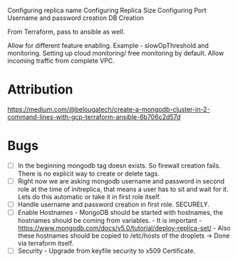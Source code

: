 Configuring replica name
Configuring Replica Size
Configuring Port
Username and password creation
DB Creation

From Terraform, pass to ansible as well. 

Allow for different feature enabling. 
Example - slowOpThreshold and monitoring. 
Setting up cloud monitoring/ free monitoring by default. 
Allow incoming traffic from complete VPC.


# Attribution
https://medium.com/@belougatech/create-a-mongodb-cluster-in-2-command-lines-with-gcp-terraform-ansible-6b706c2d57d


# Bugs
- [ ] In the beginning mongodb tag doesn exists. So firewall creation fails. There is no explicit way to create or delete tags. 
- [ ] Right now we are asking mongodb username and password in second role at the time of initreplica, that means a user has to sit and wait for it. Lets do this automatic or take it in first role itself. 
- [ ] Handle username and password creation in first role. SECURELY. 
- [ ] Enable Hostnames - MongoDB should be started with hostnames, the hostnames should be coming from variables. - It is important - https://www.mongodb.com/docs/v5.0/tutorial/deploy-replica-set/ - Also these hostnames should be copied to /etc/hosts of the droplets -> Done via terraform itself. 
- [ ] Security - Upgrade from keyfile security to x509 Certificate. 

